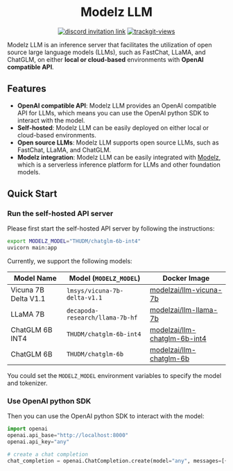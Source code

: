 <div align="center">

# Modelz LLM

</div>

<p align=center>
<a href="https://discord.gg/KqswhpVgdU"><img alt="discord invitation link" src="https://dcbadge.vercel.app/api/server/KqswhpVgdU?style=flat"></a>
<a href="https://twitter.com/TensorChord"><img src="https://img.shields.io/twitter/follow/tensorchord?style=social" alt="trackgit-views" /></a>
</p>

Modelz LLM is an inference server that facilitates the utilization of open source large language models (LLMs), such as FastChat, LLaMA, and ChatGLM, on either **local or cloud-based** environments with **OpenAI compatible API**.

## Features

- **OpenAI compatible API**: Modelz LLM provides an OpenAI compatible API for LLMs, which means you can use the OpenAI python SDK to interact with the model.
- **Self-hosted**: Modelz LLM can be easily deployed on either local or cloud-based environments.
- **Open source LLMs**: Modelz LLM supports open source LLMs, such as FastChat, LLaMA, and ChatGLM.
- **Modelz integration**: Modelz LLM can be easily integrated with [Modelz](https://docs.modelz.ai), which is a serverless inference platform for LLMs and other foundation models.

## Quick Start

### Run the self-hosted API server

Please first start the self-hosted API server by following the instructions:

```bash
export MODELZ_MODEL="THUDM/chatglm-6b-int4"
uvicorn main:app
```

Currently, we support the following models:

| Model Name | Model (`MODELZ_MODEL`) | Docker Image |
| ---------- | ----------- | ---------------- |
| Vicuna 7B Delta V1.1  | `lmsys/vicuna-7b-delta-v1.1` | [modelzai/llm-vicuna-7b](https://hub.docker.com/repository/docker/modelzai/llm-vicuna-7b/general) |
| LLaMA 7B    | `decapoda-research/llama-7b-hf` | [modelzai/llm-llama-7b](https://hub.docker.com/repository/docker/modelzai/llm-llama-7b/general) |
| ChatGLM 6B INT4    | `THUDM/chatglm-6b-int4` | [modelzai/llm-chatglm-6b-int4](https://hub.docker.com/repository/docker/modelzai/llm-chatglm-6b-int4/general) |
| ChatGLM 6B  | `THUDM/chatglm-6b` | [modelzai/llm-chatglm-6b](https://hub.docker.com/repository/docker/modelzai/llm-chatglm-6b/general) |

<!-- | FastChat T5 3B V1.0  | `lmsys/fastchat-t5-3b-v1.0` | `lmsys/fastchat-t5-3b-v1.0` | -->

You could set the `MODELZ_MODEL` environment variables to specify the model and tokenizer.

### Use OpenAI python SDK

Then you can use the OpenAI python SDK to interact with the model:

```python
import openai
openai.api_base="http://localhost:8000"
openai.api_key="any"

# create a chat completion
chat_completion = openai.ChatCompletion.create(model="any", messages=[{"role": "user", "content": "Hello world"}])
```
